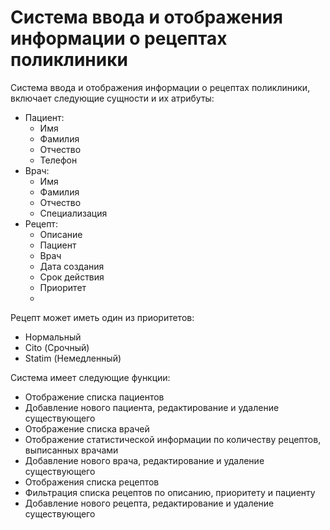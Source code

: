 Система ввода и отображения информации о рецептах поликлиники
==============
Система ввода и отображения информации о рецептах поликлиники, включает следующие сущности и их атрибуты:
* Пациент:
    * Имя
    * Фамилия
    * Отчество
    * Телефон
* Врач:
    * Имя
    * Фамилия
    * Отчество
    * Специализация
* Рецепт:
    * Описание
    * Пациент
    * Врач
    * Дата создания
    * Срок действия
    * Приоритет
    * 
Рецепт может иметь один из приоритетов:
* Нормальный
* Cito (Срочный)
* Statim (Немедленный)

Система имеет следующие функции:
* Отображение списка пациентов
* Добавление нового пациента, редактирование и удаление существующего
* Отображение списка врачей
* Отображение статистической информации по количеству рецептов, выписанных врачами
* Добавление нового врача, редактирование и удаление существующего
* Отображения списка рецептов
* Фильтрация списка рецептов по описанию, приоритету и пациенту
* Добавление нового рецепта, редактирование и удаление существующего

